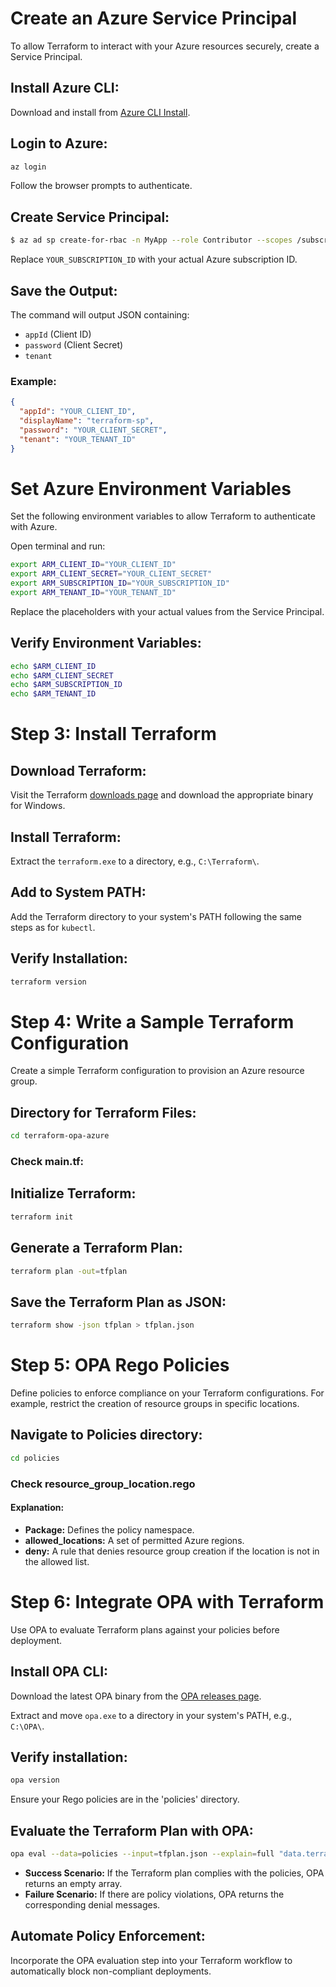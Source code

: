 # Create an Azure Service Principal

To allow Terraform to interact with your Azure resources securely, create a Service Principal.

## Install Azure CLI:

Download and install from [Azure CLI Install](https://docs.microsoft.com/en-us/cli/azure/install-azure-cli).

## Login to Azure:

```bash
az login
```

Follow the browser prompts to authenticate.

## Create Service Principal:

```bash
$ az ad sp create-for-rbac -n MyApp --role Contributor --scopes /subscriptions/YOUR_SUBSCRIPTION_ID
```

Replace `YOUR_SUBSCRIPTION_ID` with your actual Azure subscription ID.

## Save the Output: 
The command will output JSON containing:
- `appId` (Client ID)
- `password` (Client Secret)
- `tenant`

### Example:
```json
{
  "appId": "YOUR_CLIENT_ID",
  "displayName": "terraform-sp",
  "password": "YOUR_CLIENT_SECRET",
  "tenant": "YOUR_TENANT_ID"
}
```

# Set Azure Environment Variables

Set the following environment variables to allow Terraform to authenticate with Azure.

Open terminal and run:

```bash
export ARM_CLIENT_ID="YOUR_CLIENT_ID"
export ARM_CLIENT_SECRET="YOUR_CLIENT_SECRET"
export ARM_SUBSCRIPTION_ID="YOUR_SUBSCRIPTION_ID"
export ARM_TENANT_ID="YOUR_TENANT_ID"
```

Replace the placeholders with your actual values from the Service Principal.

## Verify Environment Variables:

```bash
echo $ARM_CLIENT_ID
echo $ARM_CLIENT_SECRET
echo $ARM_SUBSCRIPTION_ID
echo $ARM_TENANT_ID
```

# Step 3: Install Terraform

## Download Terraform:

Visit the Terraform [downloads page](https://www.terraform.io/downloads.html) and download the appropriate binary for Windows.

## Install Terraform:

Extract the `terraform.exe` to a directory, e.g., `C:\Terraform\`.

## Add to System PATH:

Add the Terraform directory to your system's PATH following the same steps as for `kubectl`.

## Verify Installation:

```bash
terraform version
```

# Step 4: Write a Sample Terraform Configuration

Create a simple Terraform configuration to provision an Azure resource group.

## Directory for Terraform Files:

```bash
cd terraform-opa-azure
```

### Check main.tf:

## Initialize Terraform:

```bash
terraform init
```

## Generate a Terraform Plan:

```bash
terraform plan -out=tfplan
```

## Save the Terraform Plan as JSON:

```bash
terraform show -json tfplan > tfplan.json
```

# Step 5: OPA Rego Policies

Define policies to enforce compliance on your Terraform configurations. For example, restrict the creation of resource groups in specific locations.

## Navigate to Policies directory:

```bash
cd policies
```

### Check resource_group_location.rego

#### Explanation:
- **Package:** Defines the policy namespace.
- **allowed_locations:** A set of permitted Azure regions.
- **deny:** A rule that denies resource group creation if the location is not in the allowed list.

# Step 6: Integrate OPA with Terraform

Use OPA to evaluate Terraform plans against your policies before deployment.

## Install OPA CLI:

Download the latest OPA binary from the [OPA releases page](https://github.com/open-policy-agent/opa/releases).

Extract and move `opa.exe` to a directory in your system's PATH, e.g., `C:\OPA\`.

## Verify installation:

```bash
opa version
```

Ensure your Rego policies are in the 'policies' directory.

## Evaluate the Terraform Plan with OPA:

```bash
opa eval --data=policies --input=tfplan.json --explain=full "data.terraform.resource_group_location.deny"
```

- **Success Scenario:** If the Terraform plan complies with the policies, OPA returns an empty array.
- **Failure Scenario:** If there are policy violations, OPA returns the corresponding denial messages.

## Automate Policy Enforcement:
Incorporate the OPA evaluation step into your Terraform workflow to automatically block non-compliant deployments.